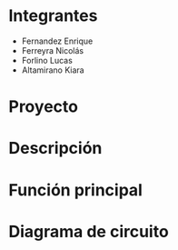 # Integrantes
- Fernandez Enrique
- Ferreyra Nicolás
- Forlino Lucas
- Altamirano Kiara
# Proyecto
# Descripción
# Función principal
# Diagrama de circuito
